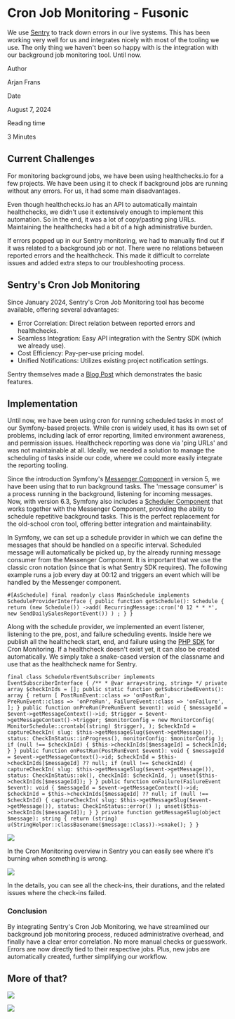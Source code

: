 # Cron Job Monitoring - Fusonic
We use [Sentry](https://sentry.io/) to track down errors in our live systems. This has been working very well for us and integrates nicely with most of the tooling we use. The only thing we haven't been so happy with is the integration with our background job monitoring tool. Until now.

Author

Arjan Frans

Date

August 7, 2024

Reading time

3 Minutes

Current Challenges
------------------

For monitoring background jobs, we have been using healthchecks.io for a few projects. We have been using it to check if background jobs are running without any errors. For us, it had some main disadvantages.

Even though healthchecks.io has an API to automatically maintain healthchecks, we didn't use it extensively enough to implement this automation. So in the end, it was a lot of copy/pasting ping URLs. Maintaining the healthchecks had a bit of a high administrative burden. 

If errors popped up in our Sentry monitoring, we had to manually find out if it was related to a background job or not. There were no relations between reported errors and the healthcheck. This made it difficult to correlate issues and added extra steps to our troubleshooting process.

Sentry's Cron Job Monitoring
----------------------------

Since January 2024, Sentry's Cron Job Monitoring tool has become available, offering several advantages:

*   Error Correlation: Direct relation between reported errors and healthchecks.
*   Seamless Integration: Easy API integration with the Sentry SDK (which we already use).
*   Cost Efficiency: Pay-per-use pricing model.
*   Unified Notifications: Utilizes existing project notification settings.

Sentry themselves made a [Blog Post](https://blog.sentry.io/cron-monitoring-is-now-generally-available/) which demonstrates the basic features.

Implementation
--------------

Until now, we have been using cron for running scheduled tasks in most of our Symfony-based projects. While cron is widely used, it has its own set of problems, including lack of error reporting, limited environment awareness, and permission issues. Healthcheck reporting was done via 'ping URLs' and was not maintainable at all. Ideally, we needed a solution to manage the scheduling of tasks inside our code, where we could more easily integrate the reporting tooling.

Since the introduction Symfony's [Messenger Component](https://symfony.com/doc/current/messenger.html) in version 5, we have been using that to run background tasks. The 'message consumer' is a process running in the background, listening for incoming messages. Now, with version 6.3, Symfony also includes a [Scheduler Component](https://symfony.com/doc/current/scheduler.html) that works together with the Messenger Component, providing the ability to schedule repetitive background tasks. This is the perfect replacement for the old-school cron tool, offering better integration and maintainability.

In Symfony, we can set up a schedule provider in which we can define the messages that should be handled on a specific interval. Scheduled message will automatically be picked up, by the already running message consumer from the Messenger Component. It is important that we use the classic cron notation (since that is what Sentry SDK requires). The following example runs a job every day at 00:12 and triggers an event which will be handled by the Messenger component.

`#[AsSchedule] final readonly class MainSchedule implements ScheduleProviderInterface { public function getSchedule(): Schedule { return (new Schedule()) ->add( RecurringMessage::cron('0 12 * * *', new SendDailySalesReportEvent()) ) ; } }`

Along with the schedule provider, we implemented an event listener, listening to the pre, post, and failure scheduling events. Inside here we publish all the healthcheck start, end, and failure using the [PHP SDK](https://docs.sentry.io/platforms/php/crons/) for Cron Monitoring. If a healthcheck doesn't exist yet, it can also be created automatically. We simply take a snake-cased version of the classname and use that as the healthcheck name for Sentry.

`final class SchedulerEventSubscriber implements EventSubscriberInterface { /** * @var array<string, string> */ private array $checkInIds = []; public static function getSubscribedEvents(): array { return [ PostRunEvent::class => 'onPostRun', PreRunEvent::class => 'onPreRun', FailureEvent::class => 'onFailure', ]; } public function onPreRun(PreRunEvent $event): void { $messageId = $event->getMessageContext()->id; $trigger = $event->getMessageContext()->trigger; $monitorConfig = new MonitorConfig( MonitorSchedule::crontab((string) $trigger), ); $checkInId = captureCheckIn( slug: $this->getMessageSlug($event->getMessage()), status: CheckInStatus::inProgress(), monitorConfig: $monitorConfig ); if (null !== $checkInId) { $this->checkInIds[$messageId] = $checkInId; } } public function onPostRun(PostRunEvent $event): void { $messageId = $event->getMessageContext()->id; $checkInId = $this->checkInIds[$messageId] ?? null; if (null !== $checkInId) { captureCheckIn( slug: $this->getMessageSlug($event->getMessage()), status: CheckInStatus::ok(), checkInId: $checkInId, ); unset($this->checkInIds[$messageId]); } } public function onFailure(FailureEvent $event): void { $messageId = $event->getMessageContext()->id; $checkInId = $this->checkInIds[$messageId] ?? null; if (null !== $checkInId) { captureCheckIn( slug: $this->getMessageSlug($event->getMessage()), status: CheckInStatus::error() ); unset($this->checkInIds[$messageId]); } } private function getMessageSlug(object $message): string { return (string) u(StringHelper::classBasename($message::class))->snake(); } }`

![](https://www.fusonic.net/uploads/media/900x/03/2153-sentry_1.webp?v=1-0)

In the Cron Monitoring overview in Sentry you can easily see where it's burning when something is wrong.

![](https://www.fusonic.net/uploads/media/900x/04/2154-sentry_2.webp?v=1-0)

In the details, you can see all the check-ins, their durations, and the related issues where the check-ins failed.

### Conclusion

By integrating Sentry's Cron Job Monitoring, we have streamlined our background job monitoring process, reduced administrative overhead, and finally have a clear error correlation. No more manual checks or guesswork. Errors are now directly tied to their respective jobs. Plus, new jobs are automatically created, further simplifying our workflow.

More of that?
-------------

![](https://www.fusonic.net/uploads/media/720x360/06/2266-Kubernetes%20Dashboard%20Login%20%C3%BCber%20OpenID-Connect_B.webp?v=1-0)

![](https://www.fusonic.net/uploads/media/720x360/03/2143-7%20Kriterien%20zur%20Softwareauswahl_B.webp?v=1-0)